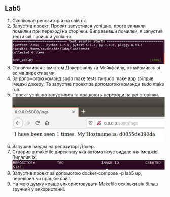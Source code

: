 ## Lab5

1. Скопiював репозиторiй на свiй пк.
2. Запустив проект. Проект запустився успiшно, проте виникли помилки при переходi на сторiнки. Виправивши помилки, я запустив тести якi пройшли успiшно.
![](img1.png)
3. Ознайомився з вмiстом Докерфайлу та Мейкфайлу, ознайомився зi всiма директивами.
4. За допомогою команд sudo make tests та sudo make app збiлдив iмеджi докеру. Та запустив проект за допомогою команди sudo make run.
5. Проект успiшно запустився та працюють переходи на всi сторiнки.
![](img2.png)
6. Запушив iмеджi на репозиторi Докер.
7. Створив в makefile директиву яка автоматизуе видалення iмеджiв. Видалив iх. 
![](img3.png)
8. Запустив проект за допомогою docker-compose -p lab5 up, перевiрив чи працюе сайт.
9. На мою думку краще використовувати Makefile оскiльки вiн бiльш зручний у використаннi.

